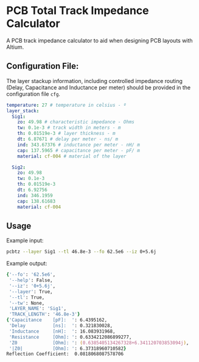 # PCB Total Track Impedance Calculator

A PCB track impedance calculator to aid 
when designing PCB layouts with Altium. 

## Configuration File:

The layer stackup information, including 
controlled impedance routing (Delay, Capacitance and 
Inductance per meter) should be provided in the 
configuration file ```cfg```.

```yaml
temperature: 27 # temperature in celsius - º
layer_stack:
  Sig1:
    zo: 49.98 # characteristic impedance - Ohms
    tw: 0.1e-3 # track width in meters - m
    th: 0.01519e-3 # layer thickness - m
    dt: 6.87671 # delay per meter - ns/ m
    ind: 343.67376 # inductance per meter - nH/ m
    cap: 137.5965 # capacitance per meter - pF/ m
    material: cf-004 # material of the layer

  Sig2:
    zo: 49.98 
    tw: 0.1e-3 
    th: 0.01519e-3 
    dt: 6.92756 
    ind: 346.1959
    cap: 138.61683
    material: cf-004
```

## Usage
Example input:
```zsh
pcbtz --layer Sig1 --tl 46.8e-3 --fo 62.5e6 --iz 0+5.6j
```

Example output:
```zsh
{'--fo': '62.5e6',
 '--help': False,
 '--iz': '0+5.6j',
 '--layer': True,
 '--tl': True,
 '--tw': None,
 'LAYER_NAME': 'Sig1',
 'TRACK_LENGTH': '46.8e-3'}
{'Capacitance    [pF]:  ': 6.4395162,
 'Delay          [ns]:  ': 0.321830028,
 'Inductance     [nH]:  ': 16.083931968,
 'Resistance     [Ohm]: ': 0.6334212086899277,
 'Z0             [Ohm]: ': (0.6385405134267328+6.341120703853094j),
 '|Z0|           [Ohm]: ': 6.37318960710582}
Reflection Coefficient:  0.0818068087578706
```
